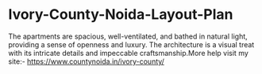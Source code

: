# Ivory-County-Noida-Layout-Plan
The apartments are spacious, well-ventilated, and bathed in natural light, providing a sense of openness and luxury. The architecture is a visual treat with its intricate details and impeccable craftsmanship.More help visit my site:- https://www.countynoida.in/ivory-county/
